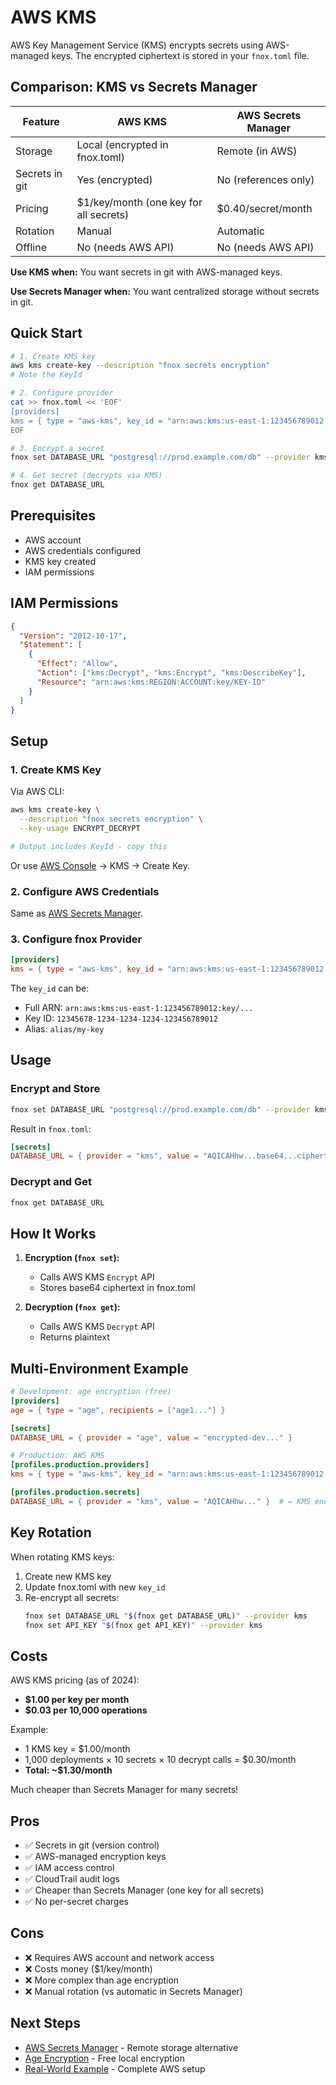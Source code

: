 # AWS KMS

AWS Key Management Service (KMS) encrypts secrets using AWS-managed keys. The encrypted ciphertext is stored in your `fnox.toml` file.

## Comparison: KMS vs Secrets Manager

| Feature        | AWS KMS                                | AWS Secrets Manager  |
| -------------- | -------------------------------------- | -------------------- |
| Storage        | Local (encrypted in fnox.toml)         | Remote (in AWS)      |
| Secrets in git | Yes (encrypted)                        | No (references only) |
| Pricing        | $1/key/month (one key for all secrets) | $0.40/secret/month   |
| Rotation       | Manual                                 | Automatic            |
| Offline        | No (needs AWS API)                     | No (needs AWS API)   |

**Use KMS when:** You want secrets in git with AWS-managed keys.

**Use Secrets Manager when:** You want centralized storage without secrets in git.

## Quick Start

```bash
# 1. Create KMS key
aws kms create-key --description "fnox secrets encryption"
# Note the KeyId

# 2. Configure provider
cat >> fnox.toml << 'EOF'
[providers]
kms = { type = "aws-kms", key_id = "arn:aws:kms:us-east-1:123456789012:key/12345678-1234-1234-1234-123456789012", region = "us-east-1" }
EOF

# 3. Encrypt a secret
fnox set DATABASE_URL "postgresql://prod.example.com/db" --provider kms

# 4. Get secret (decrypts via KMS)
fnox get DATABASE_URL
```

## Prerequisites

- AWS account
- AWS credentials configured
- KMS key created
- IAM permissions

## IAM Permissions

```json
{
  "Version": "2012-10-17",
  "Statement": [
    {
      "Effect": "Allow",
      "Action": ["kms:Decrypt", "kms:Encrypt", "kms:DescribeKey"],
      "Resource": "arn:aws:kms:REGION:ACCOUNT:key/KEY-ID"
    }
  ]
}
```

## Setup

### 1. Create KMS Key

Via AWS CLI:

```bash
aws kms create-key \
  --description "fnox secrets encryption" \
  --key-usage ENCRYPT_DECRYPT

# Output includes KeyId - copy this
```

Or use [AWS Console](https://console.aws.amazon.com/kms/) → KMS → Create Key.

### 2. Configure AWS Credentials

Same as [AWS Secrets Manager](/providers/aws-sm#configure-aws-credentials).

### 3. Configure fnox Provider

```toml
[providers]
kms = { type = "aws-kms", key_id = "arn:aws:kms:us-east-1:123456789012:key/12345678-1234-1234-1234-123456789012", region = "us-east-1" }
```

The `key_id` can be:

- Full ARN: `arn:aws:kms:us-east-1:123456789012:key/...`
- Key ID: `12345678-1234-1234-1234-123456789012`
- Alias: `alias/my-key`

## Usage

### Encrypt and Store

```bash
fnox set DATABASE_URL "postgresql://prod.example.com/db" --provider kms
```

Result in `fnox.toml`:

```toml
[secrets]
DATABASE_URL = { provider = "kms", value = "AQICAHhw...base64...ciphertext..." }  # ← Encrypted, safe to commit!
```

### Decrypt and Get

```bash
fnox get DATABASE_URL
```

## How It Works

1. **Encryption (`fnox set`):**
   - Calls AWS KMS `Encrypt` API
   - Stores base64 ciphertext in fnox.toml

2. **Decryption (`fnox get`):**
   - Calls AWS KMS `Decrypt` API
   - Returns plaintext

## Multi-Environment Example

```toml
# Development: age encryption (free)
[providers]
age = { type = "age", recipients = ["age1..."] }

[secrets]
DATABASE_URL = { provider = "age", value = "encrypted-dev..." }

# Production: AWS KMS
[profiles.production.providers]
kms = { type = "aws-kms", key_id = "arn:aws:kms:us-east-1:123456789012:key/...", region = "us-east-1" }

[profiles.production.secrets]
DATABASE_URL = { provider = "kms", value = "AQICAHhw..." }  # ← KMS encrypted ciphertext
```

## Key Rotation

When rotating KMS keys:

1. Create new KMS key
2. Update fnox.toml with new `key_id`
3. Re-encrypt all secrets:
   ```bash
   fnox set DATABASE_URL "$(fnox get DATABASE_URL)" --provider kms
   fnox set API_KEY "$(fnox get API_KEY)" --provider kms
   ```

## Costs

AWS KMS pricing (as of 2024):

- **$1.00 per key per month**
- **$0.03 per 10,000 operations**

Example:

- 1 KMS key = $1.00/month
- 1,000 deployments × 10 secrets × 10 decrypt calls = $0.30/month
- **Total: ~$1.30/month**

Much cheaper than Secrets Manager for many secrets!

## Pros

- ✅ Secrets in git (version control)
- ✅ AWS-managed encryption keys
- ✅ IAM access control
- ✅ CloudTrail audit logs
- ✅ Cheaper than Secrets Manager (one key for all secrets)
- ✅ No per-secret charges

## Cons

- ❌ Requires AWS account and network access
- ❌ Costs money ($1/key/month)
- ❌ More complex than age encryption
- ❌ Manual rotation (vs automatic in Secrets Manager)

## Next Steps

- [AWS Secrets Manager](/providers/aws-sm) - Remote storage alternative
- [Age Encryption](/providers/age) - Free local encryption
- [Real-World Example](/guide/real-world-example) - Complete AWS setup
